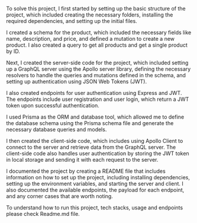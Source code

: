 To solve this project, I first started by setting up the basic structure of the project, which included creating the necessary folders, installing the required dependencies, and setting up the initial files.

I created a schema for the product, which included the necessary fields like name, description, and price, and defined a mutation to create a new product. I also created a query to get all products and get a single product by ID.

Next, I created the server-side code for the project, which included setting up a GraphQL server using the Apollo server library, defining the necessary resolvers to handle the queries and mutations defined in the schema, and setting up authentication using JSON Web Tokens (JWT).

I also created endpoints for user authentication using Express and JWT. The endpoints include user registration and user login, which return a JWT token upon successful authentication.

I used Prisma as the ORM and database tool, which allowed me to define the database schema using the Prisma schema file and generate the necessary database queries and models.

I then created the client-side code, which includes using Apollo Client to connect to the server and retrieve data from the GraphQL server. The client-side code also handles user authentication by storing the JWT token in local storage and sending it with each request to the server.

I documented the project by creating a README file that includes information on how to set up the project, including installing dependencies, setting up the environment variables, and starting the server and client. I also documented the available endpoints, the payload for each endpoint, and any corner cases that are worth noting.

To understand  how to run this project, tech stacks, usage and endpoints please check Readme.md file.